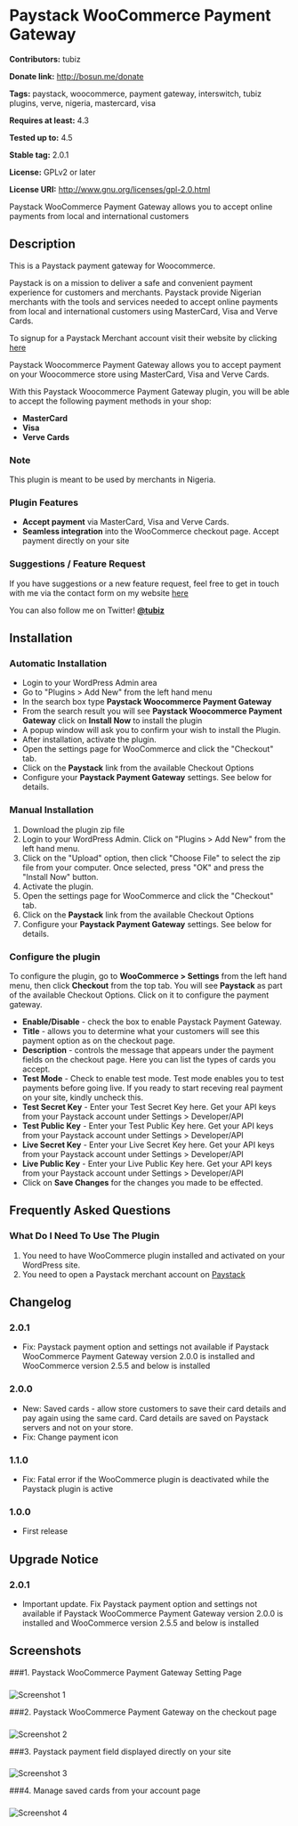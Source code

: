 # Paystack WooCommerce Payment Gateway #
**Contributors:** tubiz

**Donate link:** http://bosun.me/donate

**Tags:** paystack, woocommerce, payment gateway, interswitch, tubiz plugins, verve, nigeria, mastercard, visa

**Requires at least:** 4.3

**Tested up to:** 4.5

**Stable tag:** 2.0.1

**License:** GPLv2 or later

**License URI:** http://www.gnu.org/licenses/gpl-2.0.html


Paystack WooCommerce Payment Gateway allows you to accept online payments from local and international customers



## Description ##

This is a Paystack payment gateway for Woocommerce.

Paystack is on a mission to deliver a safe and convenient payment experience for customers and merchants. Paystack provide Nigerian merchants with the tools and services needed to accept online payments from local and international customers using MasterCard, Visa and Verve Cards.

To signup for a Paystack Merchant account visit their website by clicking [here](https://paystack.com)

Paystack Woocommerce Payment Gateway allows you to accept payment on your Woocommerce store using MasterCard, Visa and Verve Cards.

With this Paystack Woocommerce Payment Gateway plugin, you will be able to accept the following payment methods in your shop:

* __MasterCard__
* __Visa__
* __Verve Cards__

### Note ###

This plugin is meant to be used by merchants in Nigeria.

### Plugin Features ###

*   __Accept payment__ via MasterCard, Visa and Verve Cards.
* 	__Seamless integration__ into the WooCommerce checkout page. Accept payment directly on your site



### Suggestions / Feature Request ###

If you have suggestions or a new feature request, feel free to get in touch with me via the contact form on my website [here](http://bosun.me/get-in-touch/)

You can also follow me on Twitter! **[@tubiz](http://twitter.com/tubiz)**


## Installation ##

### Automatic Installation ###
* 	Login to your WordPress Admin area
* 	Go to "Plugins > Add New" from the left hand menu
* 	In the search box type __Paystack Woocommerce Payment Gateway__
*	From the search result you will see __Paystack Woocommerce Payment Gateway__ click on __Install Now__ to install the plugin
*	A popup window will ask you to confirm your wish to install the Plugin.
*	After installation, activate the plugin.
* 	Open the settings page for WooCommerce and click the "Checkout" tab.
* 	Click on the __Paystack__ link from the available Checkout Options
*	Configure your __Paystack Payment Gateway__ settings. See below for details.

### Manual Installation ###
1. 	Download the plugin zip file
2. 	Login to your WordPress Admin. Click on "Plugins > Add New" from the left hand menu.
3.  Click on the "Upload" option, then click "Choose File" to select the zip file from your computer. Once selected, press "OK" and press the "Install Now" button.
4.  Activate the plugin.
5. 	Open the settings page for WooCommerce and click the "Checkout" tab.
6. 	Click on the __Paystack__ link from the available Checkout Options
7.	Configure your __Paystack Payment Gateway__ settings. See below for details.



### Configure the plugin ###
To configure the plugin, go to __WooCommerce > Settings__ from the left hand menu, then click __Checkout__ from the top tab. You will see __Paystack__ as part of the available Checkout Options. Click on it to configure the payment gateway.

* __Enable/Disable__ - check the box to enable Paystack Payment Gateway.
* __Title__ - allows you to determine what your customers will see this payment option as on the checkout page.
* __Description__ - controls the message that appears under the payment fields on the checkout page. Here you can list the types of cards you accept.
* __Test Mode__ - Check to enable test mode. Test mode enables you to test payments before going live. If you ready to start receving real payment on your site, kindly uncheck this.
* __Test Secret Key__ - Enter your Test Secret Key here. Get your API keys from your Paystack account under Settings > Developer/API
* __Test Public Key__ - Enter your Test Public Key here. Get your API keys from your Paystack account under Settings > Developer/API
* __Live Secret Key__ - Enter your Live Secret Key here. Get your API keys from your Paystack account under Settings > Developer/API
* __Live Public Key__ - Enter your Live Public Key here. Get your API keys from your Paystack account under Settings > Developer/API
* Click on __Save Changes__ for the changes you made to be effected.





## Frequently Asked Questions ##

### What Do I Need To Use The Plugin ###

1.	You need to have WooCommerce plugin installed and activated on your WordPress site.
2.	You need to open a Paystack merchant account on [Paystack](https://paystack.com)




## Changelog ##

### 2.0.1 ###
*	Fix: Paystack payment option and settings not available if Paystack WooCommerce Payment Gateway version 2.0.0 is installed and WooCommerce version 2.5.5 and below is installed

### 2.0.0 ###
* 	New: Saved cards - allow store customers to save their card details and pay again using the same card. Card details are saved on Paystack servers and not on your store.
*	Fix: Change payment icon

### 1.1.0 ###
*   Fix: Fatal error if the WooCommerce plugin is deactivated while the Paystack plugin is active

### 1.0.0 ###
*   First release





## Upgrade Notice ##

### 2.0.1 ###
*  Important update. Fix Paystack payment option and settings not available if Paystack WooCommerce Payment Gateway version 2.0.0 is installed and WooCommerce version 2.5.5 and below is installed







## Screenshots ##

###1. Paystack WooCommerce Payment Gateway Setting Page
###
![Screenshot 1](https://dl.dropboxusercontent.com/u/28591673/woo-paystack/screenshot-1.png)


###2. Paystack WooCommerce Payment Gateway on the checkout page
###
![Screenshot 2](https://dl.dropboxusercontent.com/u/28591673/woo-paystack/screenshot-2.png)


###3. Paystack payment field displayed directly on your site
###
![Screenshot 3](https://dl.dropboxusercontent.com/u/28591673/woo-paystack/screenshot-3.png)


###4. Manage saved cards from your account page
###
![Screenshot 4](https://dl.dropboxusercontent.com/u/28591673/woo-paystack/screenshot-4.png)
